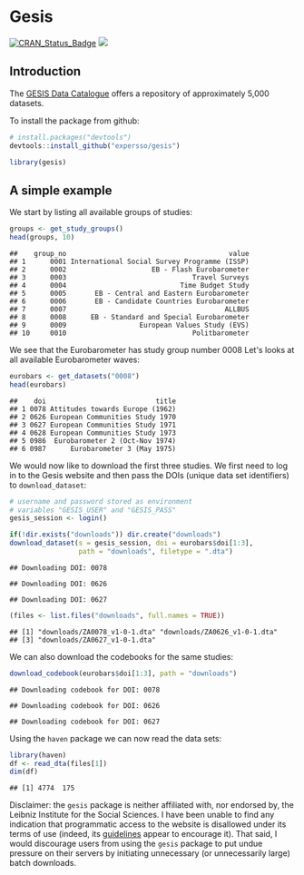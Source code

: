 Gesis
=====

[![CRAN\_Status\_Badge](http://www.r-pkg.org/badges/version/gesis)](http://cran.r-project.org/package=gesis) [![](http://cranlogs.r-pkg.org/badges/grand-total/gesis)](http://cran.r-project.org/web/packages/gesis)

Introduction
------------

The [GESIS Data Catalogue](https://dbk.gesis.org/) offers a repository of approximately 5,000 datasets.

To install the package from github:

``` r
# install.packages("devtools")
devtools::install_github("expersso/gesis")
```

``` r
library(gesis)
```

A simple example
----------------

We start by listing all available groups of studies:

``` r
groups <- get_study_groups()
head(groups, 10)
```

    ##    group_no                                        value
    ## 1      0001 International Social Survey Programme (ISSP)
    ## 2      0002                     EB - Flash Eurobarometer
    ## 3      0003                               Travel Surveys
    ## 4      0004                            Time Budget Study
    ## 5      0005       EB - Central and Eastern Eurobarometer
    ## 6      0006       EB - Candidate Countries Eurobarometer
    ## 7      0007                                       ALLBUS
    ## 8      0008      EB - Standard and Special Eurobarometer
    ## 9      0009                  European Values Study (EVS)
    ## 10     0010                               Politbarometer

We see that the Eurobarometer has study group number 0008 Let's looks at all available Eurobarometer waves:

``` r
eurobars <- get_datasets("0008")
head(eurobars)
```

    ##    doi                           title
    ## 1 0078 Attitudes towards Europe (1962)
    ## 2 0626 European Communities Study 1970
    ## 3 0627 European Communities Study 1971
    ## 4 0628 European Communities Study 1973
    ## 5 0986  Eurobarometer 2 (Oct-Nov 1974)
    ## 6 0987      Eurobarometer 3 (May 1975)

We would now like to download the first three studies. We first need to log in to the Gesis website and then pass the DOIs (unique data set identifiers) to `download_dataset`:

``` r
# username and password stored as environment 
# variables "GESIS_USER" and "GESIS_PASS"
gesis_session <- login()
```

``` r
if(!dir.exists("downloads")) dir.create("downloads")
download_dataset(s = gesis_session, doi = eurobars$doi[1:3], 
                 path = "downloads", filetype = ".dta")
```

    ## Downloading DOI: 0078

    ## Downloading DOI: 0626

    ## Downloading DOI: 0627

``` r
(files <- list.files("downloads", full.names = TRUE))
```

    ## [1] "downloads/ZA0078_v1-0-1.dta" "downloads/ZA0626_v1-0-1.dta"
    ## [3] "downloads/ZA0627_v1-0-1.dta"

We can also download the codebooks for the same studies:

``` r
download_codebook(eurobars$doi[1:3], path = "downloads")
```

    ## Downloading codebook for DOI: 0078

    ## Downloading codebook for DOI: 0626

    ## Downloading codebook for DOI: 0627

Using the `haven` package we can now read the data sets:

``` r
library(haven)
df <- read_dta(files[1])
dim(df)
```

    ## [1] 4774  175

Disclaimer: the `gesis` package is neither affiliated with, nor endorsed by, the Leibniz Institute for the Social Sciences. I have been unable to find any indication that programmatic access to the website is disallowed under its terms of use (indeed, its [guidelines](https://dbk.gesis.org/dbksearch/guidelines.asp) appear to encourage it). That said, I would discourage users from using the `gesis` package to put undue pressure on their servers by initiating unnecessary (or unnecessarily large) batch downloads.
